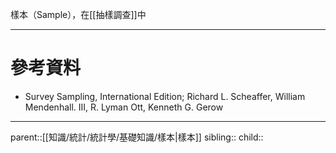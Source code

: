 樣本（Sample），在[[抽樣調查]]中
- - -
# 參考資料
- Survey Sampling, International Edition; Richard L. Scheaffer, William Mendenhall. III, R. Lyman Ott, Kenneth G. Gerow
- - -
parent::[[知識/統計/統計學/基礎知識/樣本|樣本]]
sibling::
child::